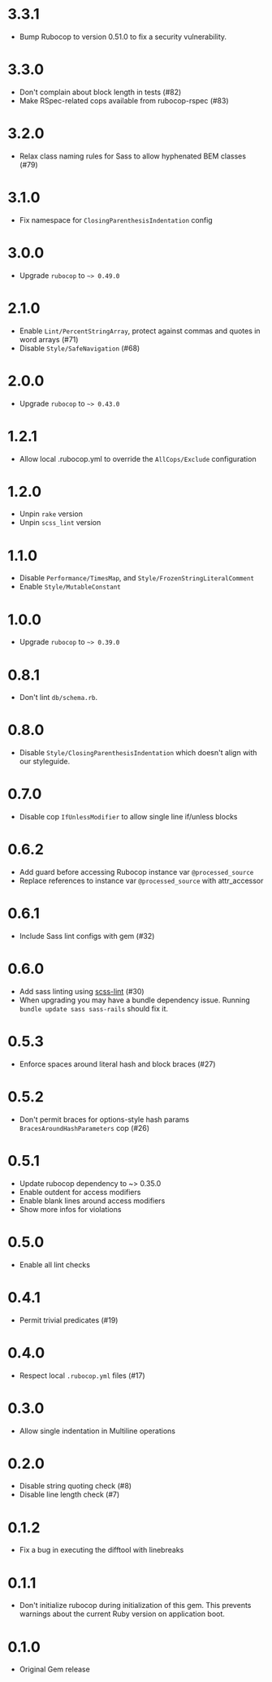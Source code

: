 # 3.3.1

* Bump Rubocop to version 0.51.0 to fix a security vulnerability.

# 3.3.0

* Don't complain about block length in tests (#82)
* Make RSpec-related cops available from rubocop-rspec (#83)

# 3.2.0

* Relax class naming rules for Sass to allow hyphenated BEM classes (#79)

# 3.1.0

* Fix namespace for `ClosingParenthesisIndentation` config

# 3.0.0

* Upgrade `rubocop` to `~> 0.49.0`

# 2.1.0

* Enable `Lint/PercentStringArray`, protect against commas and quotes in word arrays (#71)
* Disable `Style/SafeNavigation` (#68)

# 2.0.0

* Upgrade `rubocop` to `~> 0.43.0`

# 1.2.1

* Allow local .rubocop.yml to override the `AllCops/Exclude` configuration

# 1.2.0

* Unpin `rake` version
* Unpin `scss_lint` version

# 1.1.0

* Disable `Performance/TimesMap`, and `Style/FrozenStringLiteralComment`
* Enable `Style/MutableConstant`

# 1.0.0

* Upgrade `rubocop` to `~> 0.39.0`

# 0.8.1

* Don't lint `db/schema.rb`.

# 0.8.0

* Disable `Style/ClosingParenthesisIndentation` which doesn't align with our styleguide.

# 0.7.0

* Disable cop `IfUnlessModifier` to allow single line if/unless blocks

# 0.6.2

* Add guard before accessing Rubocop instance var `@processed_source`
* Replace references to instance var `@processed_source` with attr_accessor

# 0.6.1

* Include Sass lint configs with gem (#32)

# 0.6.0

* Add sass linting using [scss-lint](https://github.com/brigade/scss-lint) (#30)
* When upgrading you may have a bundle dependency issue. Running `bundle update sass sass-rails` should fix it.

# 0.5.3

* Enforce spaces around literal hash and block braces (#27)

# 0.5.2

* Don't permit braces for options-style hash params
  `BracesAroundHashParameters` cop (#26)

# 0.5.1

* Update rubocop dependency to ~> 0.35.0
* Enable outdent for access modifiers
* Enable blank lines around access modifiers
* Show more infos for violations

# 0.5.0

* Enable all lint checks

# 0.4.1

* Permit trivial predicates (#19)

# 0.4.0

* Respect local `.rubocop.yml` files (#17)

# 0.3.0

* Allow single indentation in Multiline operations

# 0.2.0

* Disable string quoting check (#8)
* Disable line length check (#7)

# 0.1.2

* Fix a bug in executing the difftool with linebreaks

# 0.1.1

* Don't initialize rubocop during initialization of this gem. This prevents
  warnings about the current Ruby version on application boot.

# 0.1.0

* Original Gem release
